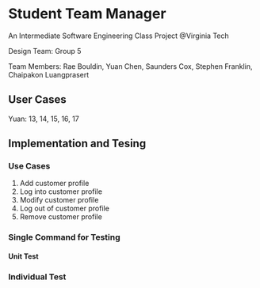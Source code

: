 # Student Team Manager
An Intermediate Software Engineering  Class Project @Virginia Tech

Design Team: 	Group 5

Team Members: 	Rae Bouldin, Yuan Chen, Saunders Cox, Stephen Franklin, 
Chaipakon Luangprasert
## User Cases
Yuan: 13, 14, 15, 16, 17

## Implementation and Tesing

### Use Cases

1. Add customer profile
2. Log into customer profile
3. Modify customer profile
4. Log out of customer profile
5. Remove customer profile


### Single Command for Testing
#### Unit Test
### Individual Test

